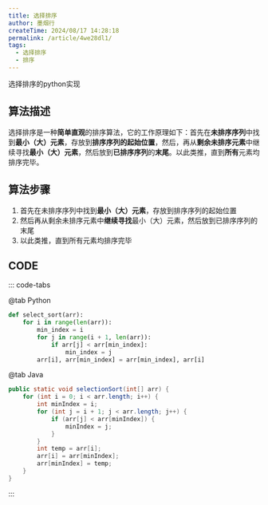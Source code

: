 ```yaml
---
title: 选择排序
author: 墨烟行
createTime: 2024/08/17 14:28:18
permalink: /article/4we28dl1/
tags:
  - 选择排序
  - 排序
---
```


选择排序的python实现

<!-- more -->

## 算法描述

选择排序是一种**简单直观**的排序算法，它的工作原理如下：首先在**未排序序列**中找到**最小（大）元素**，存放到**排序序列的起始位置**，然后，再从**剩余未排序元素**中继续寻找**最小（大）元素**，然后放到**已排序序列**的**末尾**。以此类推，直到**所有**元素均排序完毕。

## 算法步骤

1. 首先在未排序序列中找到**最小（大）元素**，存放到排序序列的起始位置
2. 然后再从剩余未排序元素中**继续寻找**最小（大）元素，然后放到已排序序列的末尾
3. 以此类推，直到所有元素均排序完毕

## CODE

::: code-tabs

@tab Python

```python
def select_sort(arr):
    for i in range(len(arr)):
        min_index = i
        for j in range(i + 1, len(arr)):
            if arr[j] < arr[min_index]:
                min_index = j
        arr[i], arr[min_index] = arr[min_index], arr[i]
```

@tab Java

```java
public static void selectionSort(int[] arr) {
    for (int i = 0; i < arr.length; i++) {
        int minIndex = i;
        for (int j = i + 1; j < arr.length; j++) {
            if (arr[j] < arr[minIndex]) {
                minIndex = j;
            }
        }
        int temp = arr[i];
        arr[i] = arr[minIndex];
        arr[minIndex] = temp;
    }
}
```
:::
